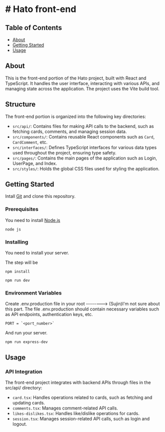 # # Hato front-end

## Table of Contents

- [About](#about)
- [Getting Started](#getting_started)
- [Usage](#usage)

## About <a name = "about"></a>
This is the front-end portion of the Hato project, built with React and TypeScript. It handles the user interface, interacting with various APIs, and managing state across the application. The project uses the Vite build tool.

## Structure <a name = "Structure"></a>
The front-end portion is organized into the following key directories:
- `src/api/`: Contains files for making API calls to the backend, such as fetching cards, comments, and managing session data.
- `src/components/`: Contains reusable React components such as `Card`, `CardComment`, etc.
- `src/interfaces/`: Defines TypeScript interfaces for various data types used throughout the project, ensuring type safety.
- `src/pages/`: Contains the main pages of the application such as Login, UserPage, and Index.
- `src/styles/`: Holds the global CSS files used for styling the application.

## Getting Started <a name = "getting_started"></a>
Intall [Git](https://git-scm.com) and clone this repository.

### Prerequisites

You need to install [Node.js](https://nodejs.org/en)

```
node js
```

### Installing

You need to install your server.

The step will be

```
npm install
```
```
npm run dev
```

### Environment Variables
Create .env.production file in your root      --------> (Sujin)I'm not sure about this part.
The file .env.production should contain necessary variables such as API endpoints, authentication keys, etc.

```
PORT = `<port_number>`
```

And run your server.

```
npm run express-dev
```
## Usage <a name = "usage"></a>

### API Integration
The front-end project integrates with backend APIs through files in the src/api/ directory:
- `card.tsx`: Handles operations related to cards, such as fetching and updating cards.
- `comments.tsx`: Manages comment-related API calls.
- `likes-dislikes.tsx`: Handles like/dislike operations for cards.
- `session.tsx`: Manages session-related API calls, such as login and logout.